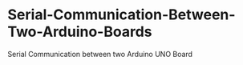 # Serial-Communication-Between-Two-Arduino-Boards
Serial Communication between two Arduino UNO Board
